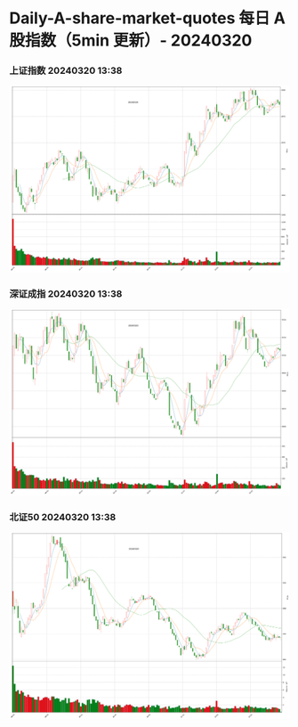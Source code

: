 
# Daily-A-share-market-quotes 每日 A 股指数（5min 更新）- 20240320

### 上证指数 20240320 13:38
![](./fig/2024/3/20240320-sh000001.png)

### 深证成指 20240320 13:38
![](./fig/2024/3/20240320-sz399001.png)

### 北证50 20240320 13:38
![](./fig/2024/3/20240320-bj899050.png)
